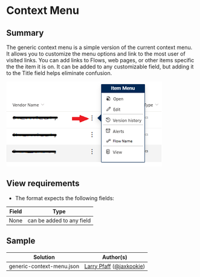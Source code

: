 <h1>Context Menu</h1>
<h2>Summary</h2>
<p>The generic context menu is a simple version of the current context menu. It allows you to customize the menu options and link to the most user of visited links. You can add links to Flows, web pages, or other items specific the the item it is on. It can be added to any customizable field, but adding it to the Title field helps eliminate confusion.</p>

<p><img src="assets/contextmenu.png"></p>
<h2>View requirements</h2>
<ul dir="auto">
<li>The format expects the following fields:</li>
</ul>
<table>
<thead>
<tr>
<th>Field</th>
<th>Type</th>
</tr>
</thead>
<tbody>
<tr>
<td>None</td>
<td>can be added to any field</td>
</tr>
</tbody>
</table>
<h2>Sample</h2>
<table>
<thead>
<tr>
<th>Solution</th>
<th>Author(s)</th>

</tr>
</thead>
<tbody>
<tr>
<td>generic-context-menu.json</td>
<td><a href="https://github.com/jaxkookie">Larry Pfaff</a> (<a href="https://twitter.com/jaxkookie" rel="nofollow">@jaxkookie</a>)</td>

</tr>


</tbody>
</table>
